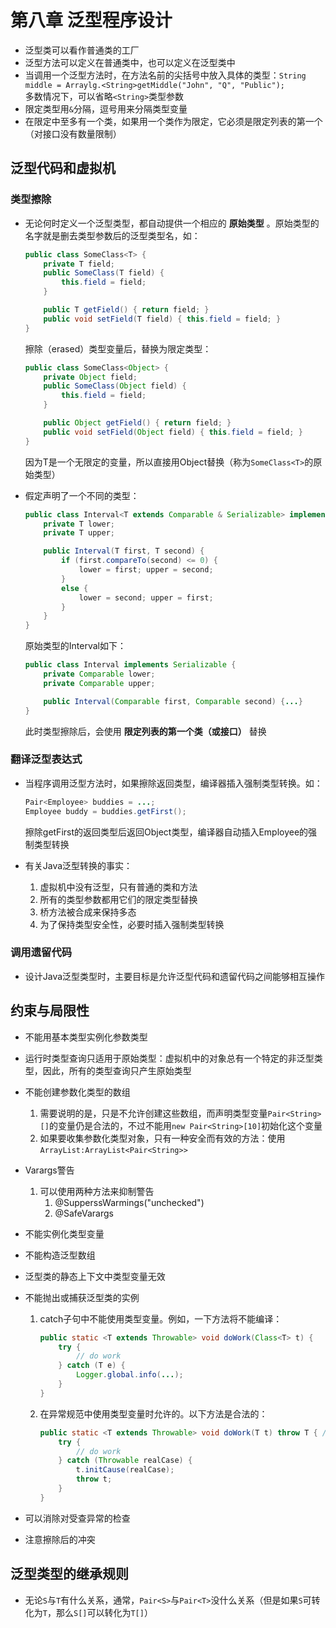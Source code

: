 # 第八章 泛型程序设计

+ 泛型类可以看作普通类的工厂
+ 泛型方法可以定义在普通类中，也可以定义在泛型类中
+ 当调用一个泛型方法时，在方法名前的尖括号中放入具体的类型：`String middle = Arraylg.<String>getMiddle("John", "Q", "Public");`</br>
多数情况下，可以省略`<String>`类型参数
+ 限定类型用`&`分隔，逗号用来分隔类型变量
+ 在限定中至多有一个类，如果用一个类作为限定，它必须是限定列表的第一个（对接口没有数量限制）

## 泛型代码和虚拟机

### 类型擦除

+ 无论何时定义一个泛型类型，都自动提供一个相应的 **原始类型** 。原始类型的名字就是删去类型参数后的泛型类型名，如：

    ```java
    public class SomeClass<T> {
        private T field;
        public SomeClass(T field) {
            this.field = field;
        }

        public T getField() { return field; }
        public void setField(T field) { this.field = field; }
    }
    ```

    擦除（erased）类型变量后，替换为限定类型：

    ```java
    public class SomeClass<Object> {
        private Object field;
        public SomeClass(Object field) {
            this.field = field;
        }

        public Object getField() { return field; }
        public void setField(Object field) { this.field = field; }
    }
    ```

    因为T是一个无限定的变量，所以直接用Object替换（称为`SomeClass<T>`的原始类型）
+ 假定声明了一个不同的类型：

    ```java
    public class Interval<T extends Comparable & Serializable> implements Serializable {
        private T lower;
        private T upper;

        public Interval(T first, T second) {
            if (first.compareTo(second) <= 0) {
                lower = first; upper = second;
            }
            else {
                lower = second; upper = first;
            }
        }
    }
    ```

    原始类型的Interval如下：

    ```java
    public class Interval implements Serializable {
        private Comparable lower;
        private Comparable upper;

        public Interval(Comparable first, Comparable second) {...}
    }
    ```

    此时类型擦除后，会使用 **限定列表的第一个类（或接口）** 替换

### 翻译泛型表达式

+ 当程序调用泛型方法时，如果擦除返回类型，编译器插入强制类型转换。如：

    ```java
    Pair<Employee> buddies = ...;
    Employee buddy = buddies.getFirst();
    ```

    擦除getFirst的返回类型后返回Object类型，编译器自动插入Employee的强制类型转换

+ 有关Java泛型转换的事实：
    1. 虚拟机中没有泛型，只有普通的类和方法
    2. 所有的类型参数都用它们的限定类型替换
    3. 桥方法被合成来保持多态
    4. 为了保持类型安全性，必要时插入强制类型转换

### 调用遗留代码

+ 设计Java泛型类型时，主要目标是允许泛型代码和遗留代码之间能够相互操作

## 约束与局限性

+ 不能用基本类型实例化参数类型
+ 运行时类型查询只适用于原始类型：虚拟机中的对象总有一个特定的非泛型类型，因此，所有的类型查询只产生原始类型
+ 不能创建参数化类型的数组
    1. 需要说明的是，只是不允许创建这些数组，而声明类型变量`Pair<String>[]`的变量仍是合法的，不过不能用`new Pair<String>[10]`初始化这个变量
    2. 如果要收集参数化类型对象，只有一种安全而有效的方法：使用`ArrayList:ArrayList<Pair<String>>`
+ Varargs警告</br>
    1. 可以使用两种方法来抑制警告
       1. @SupperssWarmings("unchecked")
       2. @SafeVarargs
+ 不能实例化类型变量
+ 不能构造泛型数组
+ 泛型类的静态上下文中类型变量无效
+ 不能抛出或捕获泛型类的实例
    1. catch子句中不能使用类型变量。例如，一下方法将不能编译：

        ```java
        public static <T extends Throwable> void doWork(Class<T> t) {
            try {
                // do work
            } catch (T e) {
                Logger.global.info(...);
            }
        }
        ```

    2. 在异常规范中使用类型变量时允许的。以下方法是合法的：

        ```java
        public static <T extends Throwable> void doWork(T t) throw T { // OK
            try {
                // do work
            } catch (Throwable realCase) {
                t.initCause(realCase);
                throw t;
            }
        }
        ```

+ 可以消除对受查异常的检查
+ 注意擦除后的冲突

## 泛型类型的继承规则

+ 无论`S`与`T`有什么关系，通常，`Pair<S>`与`Pair<T>`没什么关系（但是如果`S`可转化为`T`，那么`S[]`可以转化为`T[]`）
